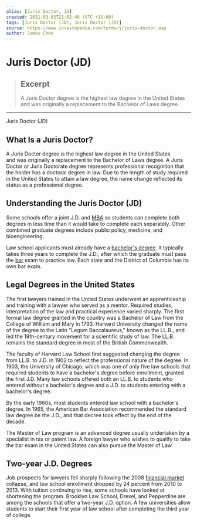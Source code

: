 ```yaml
---
alias: [Juris Doctor, JD]
created: 2021-03-02T21:02:46 (UTC +11:00)
tags: [Juris Doctor (JD), Juris Doctor (JD)]
source: https://www.investopedia.com/terms/j/juris-doctor.asp
author: James Chen
---
```


# Juris Doctor (JD)

> ## Excerpt
> A Juris Doctor degree is the highest law degree in the United States and was originally a replacement to the Bachelor of Laws degree.

---

Juris Doctor (JD)
## What Is a Juris Doctor?

A Juris Doctor degree is the highest law degree in the United States and was originally a replacement to the Bachelor of Laws degree. A Juris Doctor or Juris Doctorate degree represents professional recognition that the holder has a doctoral degree in law. Due to the length of study required in the United States to attain a law degree, the name change reflected its status as a professional degree.

## Understanding the Juris Doctor (JD)

Some schools offer a joint J.D. and [MBA](https://www.investopedia.com/articles/personal-finance/011415/when-mba-worth-it.asp) so students can complete both degrees in less time than it would take to complete each separately. Other combined graduate degrees include public policy, medicine, and bioengineering.

Law school applicants must already have a [bachelor's degree](https://www.investopedia.com/articles/professionaleducation/11/accelerated-bachelors-masters-degree.asp). It typically takes three years to complete the J.D., after which the graduate must pass the [bar](https://www.investopedia.com/terms/b/bar.asp) exam to practice law. Each state and the District of Columbia has its own bar exam.

## Legal Degrees in the United States

The first lawyers trained in the United States underwent an apprenticeship and training with a lawyer who served as a mentor. Required studies, interpretation of the law and practical experience varied sharply. The first formal law degree granted in the country was a Bachelor of Law from the College of William and Mary in 1793. Harvard University changed the name of the degree to the Latin "Legum Baccalaureus," known as the LL.B., and led the 19th-century movement for a scientific study of law. The LL.B. remains the standard degree in most of the British Commonwealth.

The faculty of Harvard Law School first suggested changing the degree from LL.B. to J.D. in 1902 to reflect the professional nature of the degree. In 1903, the University of Chicago, which was one of only five law schools that required students to have a bachelor's degree before enrollment, granted the first J.D. Many law schools offered both an LL.B. to students who entered without a bachelor's degree and a J.D. to students entering with a bachelor's degree.

By the early 1960s, most students entered law school with a bachelor's degree. In 1965, the American Bar Association recommended the standard law degree be the J.D., and that decree took effect by the end of the decade.

The Master of Law program is an advanced degree usually undertaken by a specialist in tax or patent law. A foreign lawyer who wishes to qualify to take the bar exam in the United States can also pursue the Master of Law.

## Two-year J.D. Degrees

Job prospects for lawyers fell sharply following the 2008 [financial market](https://www.investopedia.com/terms/f/financial-market.asp) collapse, and law school enrollment dropped by 24 percent from 2010 to 2013. With tuition continuing to rise, some schools have looked at shortening the program. Brooklyn Law School, Drexel, and Pepperdine are among the schools that offer a two-year J.D. option. A few universities allow students to start their first year of law school after completing the third year of college.
